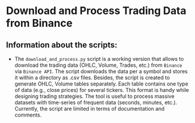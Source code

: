 # Download and Process Trading Data from Binance

## Information about the scripts:

* The `download_and_process.py` script is a working version that allows to download the trading data (OHLC, Volume, Trades, etc.) from `Binance` via `Binance API`.
The script downloads the data per a symbol and stores it within a directory as .csv files. Besides, the script is created to generate OHLC, Volume tables separately. Each table contains one type of data (e.g., close prices) for several tickers. This format is handy while designing trading strategies. The tool is useful to process massive datasets with time-series of frequent data (seconds, minutes, etc.). Currently, the script are limited in terms of documentation and comments.

